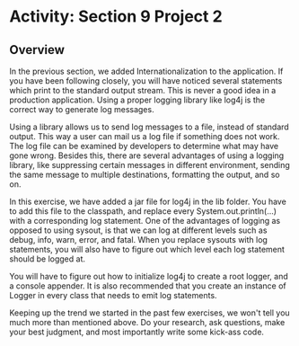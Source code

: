 <h1>Activity: Section 9 Project 2</h1>

<h2>Overview</h2>

In the previous section, we added Internationalization to the application. If you have been following closely, you will have noticed several statements which print to the standard output stream. This is never a good idea in a production application. Using a proper logging library like log4j is the correct way to generate log messages.

Using a library allows us to send log messages to a file, instead of standard output. This way a user can mail us a log file if something does not work. The log file can be examined by developers to determine what may have gone wrong. Besides this, there are several advantages of using a logging library, like suppressing certain messages in different environment, sending the same message to multiple destinations, formatting the output, and so on.

In this exercise, we have added a jar file for log4j in the lib folder. You have to add this file to the classpath, and replace every System.out.println(...) with a corresponding log statement. One of the advantages of logging as opposed to using sysout, is that we can log at different levels such as debug, info, warn, error, and fatal. When you replace sysouts with log statements, you will also have to figure out which level each log statement should be logged  at. 

You will have to figure out how to initialize log4j to create a root logger, and a console appender. It is also recommended that you create an instance of Logger in every class that needs to emit log statements. 

Keeping up the trend we started in the past few exercises, we won't tell you much more than mentioned above. Do your research, ask questions, make your best judgment, and most importantly write some kick-ass code.

